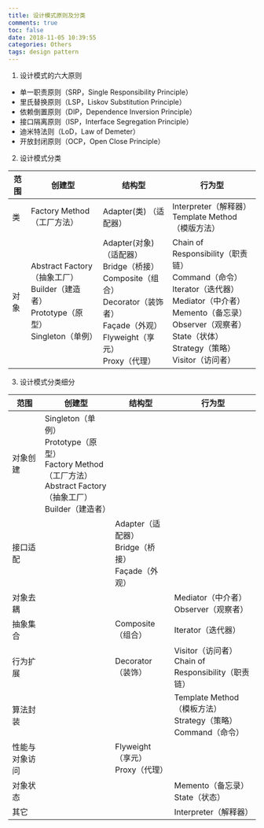 ```yaml
---
title: 设计模式原则及分类
comments: true
toc: false
date: 2018-11-05 10:39:55
categories: Others
tags: design pattern
---
```

1. 设计模式的六大原则

- 单一职责原则（SRP，Single Responsibility Principle）
- 里氏替换原则（LSP，Liskov Substitution Principle）
- 依赖倒置原则（DIP，Dependence Inversion Principle）
- 接口隔离原则（ISP，Interface Segregation Principle）
- 迪米特法则（LoD，Law of Demeter）
- 开放封闭原则（OCP，Open Close Principle）

2. 设计模式分类

|范围|创建型|结构型|行为型|
|---|---|---|---|
|类|Factory Method（工厂方法）|Adapter(类) （适配器）|Interpreter（解释器）</br>Template Method（模版方法）|
|对象|Abstract Factory（抽象工厂）</br>Builder（建造者）</br>Prototype（原型）</br>Singleton（单例）|Adapter(对象)（适配器）</br>Bridge（桥接）</br>Composite（组合）</br>Decorator（装饰者）</br>Façade（外观）</br>Flyweight（享元）</br>Proxy（代理）|Chain of Responsibility（职责链）</br>Command（命令）</br>Iterator（迭代器）</br>Mediator（中介者）</br>Memento（备忘录）</br>Observer（观察者）</br>State（状体）</br>Strategy（策略）</br>Visitor（访问者）|

3. 设计模式分类细分

|范围|创建型|结构型|行为型
|---|---|---|---|
|对象创建|Singleton（单例）</br>Prototype（原型）</br>Factory Method（工厂方法）</br>Abstract Factory（抽象工厂）</br>Builder（建造者）|    |    |
|接口适配|  |Adapter（适配器）</br>Bridge（桥接）</br>Façade（外观）|   |
|对象去耦|  |   |Mediator（中介者）</br>Observer（观察者）|
|抽象集合|  |Composite（组合）|Iterator（迭代器）|
|行为扩展|  |Decorator（装饰）|Visitor（访问者）</br>Chain of Responsibility（职责链）|
|算法封装|  |   |Template Method（模板方法）</br>Strategy（策略）</br>Command（命令）|
|性能与对象访问|    |Flyweight（享元）</br>Proxy（代理）|   |
|对象状态|  |   |Memento（备忘录）</br>State（状态）|  
|其它|  |   |Interpreter（解释器）  
